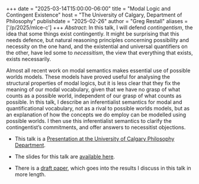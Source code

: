 +++
date = "2025-03-14T15:00:00-06:00"
title = "Modal Logic and Contingent Existence"
host = "The University of Calgary, Department of Philosophy"
publishdate = "2025-02-26"
author = "Greg Restall"
aliases = ['/p/2025/mlce-c']
+++
*Abstract*: 
In this talk, I will defend *contingentism*, the idea that some things exist
contingently. It might be surprising that this needs defence, but natural
reasoning principles concerning possibility and necessity on the one hand, and
the existential and universal quantifiers on the other, have led some to
_necessitism_, the view that everything that exists, exists necessarily.

Almost all recent work on modal semantics makes essential use of possible
worlds models. These models have proved useful for analysing the structural
properties of modal logics, but it is less clear that they fix the meaning of
our modal vocabulary, given that we have no grasp of what counts as a possible
world, independent of our grasp of what counts as possible. In this talk, I
describe an  inferentialist semantics for modal and quantificational
vocabulary, not as a rival to possible worlds models, but as an explanation of
how the concepts we do employ can be modelled using possible worlds. I then use
this inferentialist semantics to clarify the contingentist’s commitments, and
offer answers to necessitist objections.


* This talk is a [Presentation at the University of Calgary Philosophy Department](https://events.ucalgary.ca/arts/philosophy/event/488979-modal-logic-and-contingent-existence).


* The slides for this talk are [available here](https://www.icloud.com/iclouddrive/069g2dfv25vTkHoBEavT94eRg#mlce-calgary).

* There is a [draft paper](https://consequently.org/writing/mlce-ge2/), which
  goes into the results I discuss in this talk in more length.

